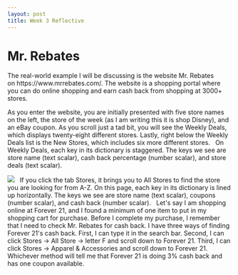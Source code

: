 ```yaml
---
layout: post
title: Week 3 Reflective
---
```


# Mr. Rebates

<div>
The real-world example I will be discussing is the website Mr. Rebates on https://www.mrrebates.com/. The website is a shopping portal where you can do online shopping and earn cash back from shopping at 3000+ stores. 
</div> 

As you enter the website, you are initially presented with five store names on the left, the store of the week (as I am writing this it is shop Disney), and an eBay coupon. As you scroll just a tad bit, you will see the Weekly Deals, which displays twenty-eight different stores. Lastly, right below the Weekly Deals list is the New Stores, which includes six more different stores.
 
On Weekly Deals, each key in its dictionary is staggered. The keys we see are store name (text scalar), cash back percentage (number scalar), and store deals (text scalar).

<p>
    <img src="/downloads/weeklydeals.png"
</p>
 
If you click the tab Stores, it brings you to All Stores to find the store you are looking for from A-Z. On this page, each key in its dictionary is lined up horizontally. The keys we see are store name (text scalar), coupons (number scalar), and cash back (number scalar).
 
Let's say I am shopping online at Forever 21, and I found a minimum of one item to put in my shopping cart for purchase. Before I complete my purchase, I remember that I need to check Mr. Rebates for cash back. I have three ways of finding Forever 21's cash back. First, I can type it in the search bar. Second, I can click Stores -> All Store -> letter F and scroll down to Forever 21. Third, I can click Stores -> Apparel & Accessories and scroll down to Forever 21. Whichever method will tell me that Forever 21 is doing 3% cash back and has one coupon available.



